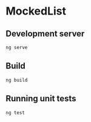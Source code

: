 # MockedList

## Development server

```
ng serve
```

## Build

```
ng build
```

## Running unit tests

```
ng test
```

